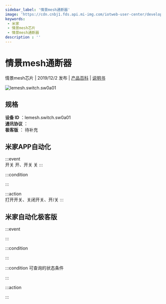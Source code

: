 ```yaml
---
sidebar_label: '情景mesh通断器'
image: 'https://cdn.cnbj1.fds.api.mi-img.com/iotweb-user-center/developer_1679047687225z3IbefOI.png?GalaxyAccessKeyId=AKVGLQWBOVIRQ3XLEW&Expires=9223372036854775807&Signature=j6WgShEOIwmT9PQf+zkTn60mJK0='
keywords: 
 - 米家
 - 情景mesh芯片
 - 情景mesh通断器
description : ''
---
```

# 情景mesh通断器

情景mesh芯片 | 2019/12/2 发布 | [产品百科](https://home.mi.com/webapp/content/baike/product/index.html?model=lemesh.switch.sw0a01/) | [说明书](https://home.mi.com/views/introduction.html?model=lemesh.switch.sw0a01&region=cn)

![lemesh.switch.sw0a01](https://cdn.cnbj1.fds.api.mi-img.com/iotweb-user-center/developer_1679047687225z3IbefOI.png?GalaxyAccessKeyId=AKVGLQWBOVIRQ3XLEW&Expires=9223372036854775807&Signature=j6WgShEOIwmT9PQf+zkTn60mJK0=)

## 规格  
> 
**设备 ID** ：lemesh.switch.sw0a01  
**通讯协议** ：  
**极客版**  ： 待补充 


## 米家APP自动化  

:::event  
开关 开、开关 关
:::

:::condition  

:::

:::action   
打开开关、关闭开关、开/关
:::

## 米家自动化极客版  

:::event  

:::

:::condition  

:::

:::condition 可查询的状态条件  

:::

:::action  

:::

        
